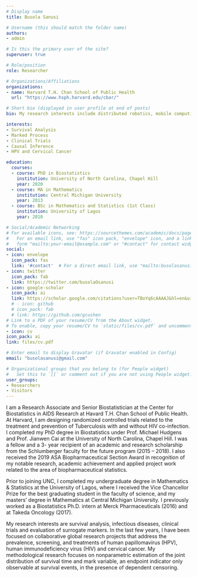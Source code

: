 ```yaml
---
# Display name
title: Busola Sanusi

# Username (this should match the folder name)
authors:
- admin

# Is this the primary user of the site?
superuser: true

# Role/position
role: Researcher

# Organizations/Affiliations
organizations:
- name: Harvard T.H. Chan School of Public Health
  url: "https://www.hsph.harvard.edu/cbar/"

# Short bio (displayed in user profile at end of posts)
bio: My research interests include distributed robotics, mobile computing and programmable matter.

interests:
- Survival Analysis
- Marked Process
- Clinical Trials
- Causal Inference
- HPV and Cervical Cancer

education:
  courses:
  - course: PhD in Biostatistics
    institution: University of North Carolina, Chapel Hill
    year: 2020
  - course: MA in Mathematics
    institution: Central Michigan University
    year: 2013
  - course: BSc in Mathematics and Statistics (1st Class)
    institution: University of Lagos
    year: 2010

# Social/Academic Networking
# For available icons, see: https://sourcethemes.com/academic/docs/page-builder/#icons
#   For an email link, use "fas" icon pack, "envelope" icon, and a link in the
#   form "mailto:your-email@example.com" or "#contact" for contact widget.
social:
- icon: envelope
  icon_pack: fas
  link: '#contact'  # For a direct email link, use "mailto:busolasanusi@gmail.com".
- icon: twitter
  icon_pack: fab
  link: https://twitter.com/busolaOsanusi
- icon: google-scholar
  icon_pack: ai
  link: https://scholar.google.com/citations?user=TBoYq6cAAAAJ&hl=en&oi=ao
  # - icon: github
  # icon_pack: fab
  # link: https://github.com/gcushen
# Link to a PDF of your resume/CV from the About widget.
# To enable, copy your resume/CV to `static/files/cv.pdf` and uncomment the lines below.
- icon: cv
icon_pack: ai
link: files/cv.pdf

# Enter email to display Gravatar (if Gravatar enabled in Config)
email: "busolasanusi@gmail.com"

# Organizational groups that you belong to (for People widget)
#   Set this to `[]` or comment out if you are not using People widget.
user_groups:
- Researchers
- Visitors
---
```


I am a Research Associate and Senior Biostatistician at the Center for Biostatistics in AIDS Research at Havard T.H. Chan School of Public Health. At Harvard, I am designing randomized controlled trials related to the treatment and prevention of Tuberculosis with and without HIV co-infection. I completed my PhD degree in Biostatistics under Prof. Michael Hudgens and Prof. Jianwen Cai at the University of North Carolina, Chapel Hill. I was a fellow and a 3- year recipient of an academic and research scholarship from the Schlumberger faculty for the future program (2015 – 2018). I also received the 2019 ASA Biopharmaceutical Section Award in recognition of my notable research, academic achievement and applied project work related to the area of biopharmaceutical statistics.

Prior to joining UNC, I completed my undergraduate degree in Mathematics & Statistics at the University of Lagos, where I received the Vice Chancellor Prize for the best graduating student in the faculty of science, and my masters’ degree in Mathematics at Central Michigan University. I previously worked as a Biostatistics Ph.D. intern at Merck Pharmaceuticals (2016) and at Takeda Oncology (2017). 

My research interests are survival analysis, infectious diseases, clinical trials and evaluation of surrogate markers. In the last few years, I have been focused on collaborative global research projects that address the prevalence, screening, and treatments of human papillomavirus (HPV), human immunodeficiency virus (HIV) and cervical cancer. My methodological research focuses on nonparametric estimation of the joint distribution of survival time and mark variable, an endpoint indicator only observable at survival events, in the presence of dependent censoring.
